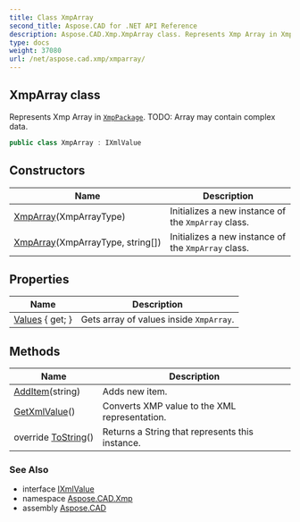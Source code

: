 ```yaml
---
title: Class XmpArray
second_title: Aspose.CAD for .NET API Reference
description: Aspose.CAD.Xmp.XmpArray class. Represents Xmp Array in XmpPackage. TODO Array may contain complex data
type: docs
weight: 37080
url: /net/aspose.cad.xmp/xmparray/
---
```

## XmpArray class

Represents Xmp Array in [`XmpPackage`](../xmppackage/). TODO: Array may contain complex data.

```csharp
public class XmpArray : IXmlValue
```

## Constructors

| Name | Description |
| --- | --- |
| [XmpArray](xmparray/#constructor)(XmpArrayType) | Initializes a new instance of the `XmpArray` class. |
| [XmpArray](xmparray/#constructor_1)(XmpArrayType, string[]) | Initializes a new instance of the `XmpArray` class. |

## Properties

| Name | Description |
| --- | --- |
| [Values](../../aspose.cad.xmp/xmparray/values/) { get; } | Gets array of values inside `XmpArray`. |

## Methods

| Name | Description |
| --- | --- |
| [AddItem](../../aspose.cad.xmp/xmparray/additem/)(string) | Adds new item. |
| [GetXmlValue](../../aspose.cad.xmp/xmparray/getxmlvalue/)() | Converts XMP value to the XML representation. |
| override [ToString](../../aspose.cad.xmp/xmparray/tostring/)() | Returns a String that represents this instance. |

### See Also

* interface [IXmlValue](../ixmlvalue/)
* namespace [Aspose.CAD.Xmp](../../aspose.cad.xmp/)
* assembly [Aspose.CAD](../../)


